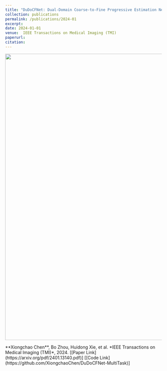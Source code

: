 ```yaml
---
title: "DuDoCFNet: Dual-Domain Coarse-to-Fine Progressive Estimation Network for Simultaneous Denoising, Limited-View Reconstruction, and Attenuation Correction of Cardiac SPECT"
collection: publications
permalink: /publications/2024-01
excerpt: 
date: 2024-01-01
venue:  IEEE Transactions on Medical Imaging (TMI)
paperurl:  
citation: 
---
```

<p align="center">
  <img width="920" src="../figures/2024-01-ArXiv.png">
</p>
**Xiongchao Chen**, Bo Zhou, Huidong Xie, et al. *IEEE Transactions on Medical Imaging (TMI)*, 2024.  
[[Paper Link](https://arxiv.org/pdf/2401.13140.pdf)] [[Code Link](https://github.com/XiongchaoChen/DuDoCFNet-MultiTask)]  
